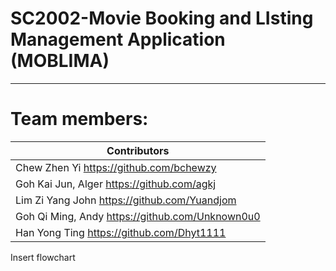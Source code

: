 
# SC2002-Movie Booking and LIsting Management Application (MOBLIMA)
-----------------------------
# Team members:


| Contributors                                            
| ------------------------------------------------------|
| Chew Zhen Yi https://github.com/bchewzy          |
| Goh Kai Jun, Alger https://github.com/agkj                  |             
| Lim Zi Yang John  https://github.com/Yuandjom  | 
| Goh Qi Ming, Andy  https://github.com/Unknown0u0  | 
| Han Yong Ting  https://github.com/Dhyt1111  | 

Insert flowchart

